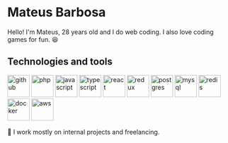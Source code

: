 # Mateus Barbosa
Hello! I'm Mateus, 28 years old and I do web coding. I also love coding games for fun. 😆

## Technologies and tools

<img alt="github" src="https://user-images.githubusercontent.com/25181517/192108372-f71d70ac-7ae6-4c0d-8395-51d8870c2ef0.png" width="50" height="50" /> <img alt="php" src="https://user-images.githubusercontent.com/25181517/183570228-6a040b9f-3ddf-47a2-a201-743121dac664.png" width="50" height="50" /> <img alt="javascript" src="https://user-images.githubusercontent.com/25181517/117447155-6a868a00-af3d-11eb-9cfe-245df15c9f3f.png" width="50" height="50" /> <img alt="typescript" src="https://user-images.githubusercontent.com/25181517/183890598-19a0ac2d-e88a-4005-a8df-1ee36782fde1.png" width="50" height="50" /> <img alt="react" src="https://user-images.githubusercontent.com/25181517/183897015-94a058a6-b86e-4e42-a37f-bf92061753e5.png" width="50" height="50" /> <img alt="redux" src="https://user-images.githubusercontent.com/25181517/187896150-cc1dcb12-d490-445c-8e4d-1275cd2388d6.png" width="50" height="50" /> <img alt="postgres" src="https://user-images.githubusercontent.com/25181517/117208740-bfb78400-adf5-11eb-97bb-09072b6bedfc.png" width="50" height="50" /> <img alt="mysql" src="https://user-images.githubusercontent.com/25181517/183896128-ec99105a-ec1a-4d85-b08b-1aa1620b2046.png" width="50" height="50" /> <img alt="redis" src="https://user-images.githubusercontent.com/25181517/182884894-d3fa6ee0-f2b4-4960-9961-64740f533f2a.png" width="50" height="50" /> <img alt="docker" src="https://user-images.githubusercontent.com/25181517/117207330-263ba280-adf4-11eb-9b97-0ac5b40bc3be.png" width="50" height="50" /> <img alt="aws" src="https://user-images.githubusercontent.com/25181517/183896132-54262f2e-6d98-41e3-8888-e40ab5a17326.png" width="50" height="50" /> 

🎈 I work mostly on internal projects and freelancing.

